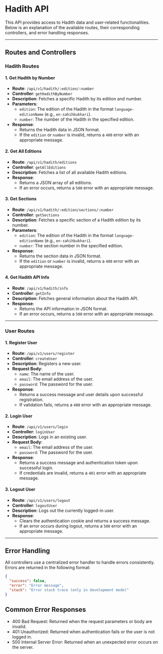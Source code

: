 # Hadith API

This API provides access to Hadith data and user-related functionalities. Below is an explanation of the available routes, their corresponding controllers, and error handling responses.

---

## Routes and Controllers

### Hadith Routes

#### 1. **Get Hadith by Number**
- **Route**: `/api/v1/hadith/:edition/:number`
- **Controller**: `getHadithByNumber`
- **Description**: Fetches a specific Hadith by its edition and number.
- **Parameters**:
  - `edition`: The edition of the Hadith in the format `language-editionName` (e.g., `en-sahihbukhari`).
  - `number`: The number of the Hadith in the specified edition.
- **Response**:
  - Returns the Hadith data in JSON format.
  - If the `edition` or `number` is invalid, returns a `400` error with an appropriate message.

#### 2. **Get All Editions**
- **Route**: `/api/v1/hadith/editions`
- **Controller**: `getAllEditions`
- **Description**: Fetches a list of all available Hadith editions.
- **Response**:
  - Returns a JSON array of all editions.
  - If an error occurs, returns a `500` error with an appropriate message.

#### 3. **Get Sections**
- **Route**: `/api/v1/hadith/:edition/sections/:number`
- **Controller**: `getSections`
- **Description**: Fetches a specific section of a Hadith edition by its number.
- **Parameters**:
  - `edition`: The edition of the Hadith in the format `language-editionName` (e.g., `en-sahihbukhari`).
  - `number`: The section number in the specified edition.
- **Response**:
  - Returns the section data in JSON format.
  - If the `edition` or `number` is invalid, returns a `400` error with an appropriate message.

#### 4. **Get Hadith API Info**
- **Route**: `/api/v1/hadith/info`
- **Controller**: `getInfo`
- **Description**: Fetches general information about the Hadith API.
- **Response**:
  - Returns the API information in JSON format.
  - If an error occurs, returns a `500` error with an appropriate message.

---

### User Routes

#### 1. **Register User**
- **Route**: `/api/v1/users/register`
- **Controller**: `createUser`
- **Description**: Registers a new user.
- **Request Body**:
  - `name`: The name of the user.
  - `email`: The email address of the user.
  - `password`: The password for the user.
- **Response**:
  - Returns a success message and user details upon successful registration.
  - If validation fails, returns a `400` error with an appropriate message.

#### 2. **Login User**
- **Route**: `/api/v1/users/login`
- **Controller**: `loginUser`
- **Description**: Logs in an existing user.
- **Request Body**:
  - `email`: The email address of the user.
  - `password`: The password for the user.
- **Response**:
  - Returns a success message and authentication token upon successful login.
  - If credentials are invalid, returns a `401` error with an appropriate message.

#### 3. **Logout User**
- **Route**: `/api/v1/users/logout`
- **Controller**: `logoutUser`
- **Description**: Logs out the currently logged-in user.
- **Response**:
  - Clears the authentication cookie and returns a success message.
  - If an error occurs during logout, returns a `500` error with an appropriate message.

---

## Error Handling

All controllers use a centralized error handler to handle errors consistently. Errors are returned in the following format:

```json
{
  "success": false,
  "error": "Error message",
  "stack": "Error stack trace (only in development mode)"
}
```
## Common Error Responses
 - 400 Bad Request: Returned when the request parameters or body are invalid.
 - 401 Unauthorized: Returned when authentication fails or the user is not logged in.
 - 500 Internal Server Error: Returned when an unexpected error occurs on the server.
